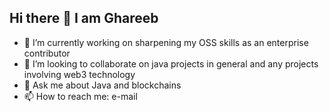 ## Hi there 👋 I am Ghareeb

- 🔭 I’m currently working on sharpening my OSS skills as an enterprise contributor
- 👯 I’m looking to collaborate on java projects in general and any projects involving web3 technology
- 💬 Ask me about Java and blockchains 
- 📫 How to reach me: e-mail

